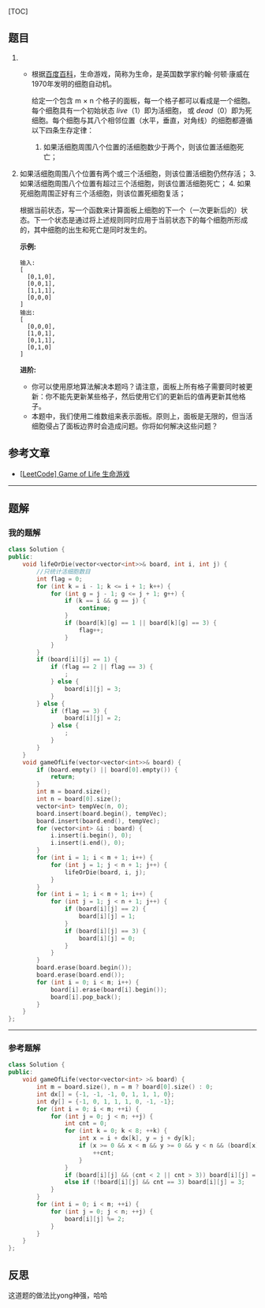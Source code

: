 [TOC]
## 题目
1. - 根据[百度百科](https://baike.baidu.com/item/生命游戏/2926434?fr=aladdin)，生命游戏，简称为生命，是英国数学家约翰·何顿·康威在1970年发明的细胞自动机。

     给定一个包含 m × n 个格子的面板，每一个格子都可以看成是一个细胞。每个细胞具有一个初始状态 *live*（1）即为活细胞， 或 *dead*（0）即为死细胞。每个细胞与其八个相邻位置（水平，垂直，对角线）的细胞都遵循以下四条生存定律：

     1. 如果活细胞周围八个位置的活细胞数少于两个，则该位置活细胞死亡；
  2. 如果活细胞周围八个位置有两个或三个活细胞，则该位置活细胞仍然存活；
     3. 如果活细胞周围八个位置有超过三个活细胞，则该位置活细胞死亡；
     4. 如果死细胞周围正好有三个活细胞，则该位置死细胞复活；
   
     根据当前状态，写一个函数来计算面板上细胞的下一个（一次更新后的）状态。下一个状态是通过将上述规则同时应用于当前状态下的每个细胞所形成的，其中细胞的出生和死亡是同时发生的。
   
     **示例:**
   
     ```
     输入: 
     [
       [0,1,0],
       [0,0,1],
       [1,1,1],
       [0,0,0]
     ]
     输出: 
     [
       [0,0,0],
       [1,0,1],
       [0,1,1],
       [0,1,0]
     ]
     ```
   
     **进阶:**
   
     - 你可以使用原地算法解决本题吗？请注意，面板上所有格子需要同时被更新：你不能先更新某些格子，然后使用它们的更新后的值再更新其他格子。
     - 本题中，我们使用二维数组来表示面板。原则上，面板是无限的，但当活细胞侵占了面板边界时会造成问题。你将如何解决这些问题？
   

## 参考文章


- [[LeetCode\] Game of Life 生命游戏](https://www.cnblogs.com/grandyang/p/4854466.html)

***
## 题解

### 我的题解

```c++
class Solution {
public:
    void lifeOrDie(vector<vector<int>>& board, int i, int j) {
        //只统计活细胞数目
        int flag = 0;
        for (int k = i - 1; k <= i + 1; k++) {
            for (int g = j - 1; g <= j + 1; g++) {
                if (k == i && g == j) {
                    continue;
                }
                if (board[k][g] == 1 || board[k][g] == 3) {
                    flag++;
                }
            }
        }
        if (board[i][j] == 1) {
            if (flag == 2 || flag == 3) {
                ;
            } else {
                board[i][j] = 3;
            }
        } else {
            if (flag == 3) {
                board[i][j] = 2;
            } else {
                ;
            }
        }
    }
    void gameOfLife(vector<vector<int>>& board) {
        if (board.empty() || board[0].empty()) {
            return;
        }
        int m = board.size();
        int n = board[0].size();
        vector<int> tempVec(n, 0);
        board.insert(board.begin(), tempVec);
        board.insert(board.end(), tempVec);
        for (vector<int> &i : board) {
            i.insert(i.begin(), 0);
            i.insert(i.end(), 0);
        }
        for (int i = 1; i < m + 1; i++) {
            for (int j = 1; j < n + 1; j++) {
                lifeOrDie(board, i, j);
            }
        }
        for (int i = 1; i < m + 1; i++) {
            for (int j = 1; j < n + 1; j++) {
                if (board[i][j] == 2) {
                    board[i][j] = 1;
                }
                if (board[i][j] == 3) {
                    board[i][j] = 0;
                }
            }
        }
        board.erase(board.begin());
        board.erase(board.end());
        for (int i = 0; i < m; i++) {
            board[i].erase(board[i].begin());
            board[i].pop_back();
        }
    }
};
```

***
### 参考题解
```c++
class Solution {
public:
    void gameOfLife(vector<vector<int> >& board) {
        int m = board.size(), n = m ? board[0].size() : 0;
        int dx[] = {-1, -1, -1, 0, 1, 1, 1, 0};
        int dy[] = {-1, 0, 1, 1, 1, 0, -1, -1};
        for (int i = 0; i < m; ++i) {
            for (int j = 0; j < n; ++j) {
                int cnt = 0;
                for (int k = 0; k < 8; ++k) {
                    int x = i + dx[k], y = j + dy[k];
                    if (x >= 0 && x < m && y >= 0 && y < n && (board[x][y] == 1 || board[x][y] == 2)) {
                        ++cnt;
                    }
                }
                if (board[i][j] && (cnt < 2 || cnt > 3)) board[i][j] = 2;
                else if (!board[i][j] && cnt == 3) board[i][j] = 3;
            }
        }
        for (int i = 0; i < m; ++i) {
            for (int j = 0; j < n; ++j) {
                board[i][j] %= 2;
            }
        }
    }
};
```
## 反思
这道题的做法比yong神强，哈哈

